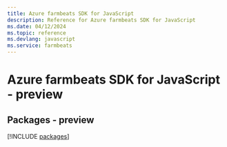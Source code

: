 ```yaml
---
title: Azure farmbeats SDK for JavaScript
description: Reference for Azure farmbeats SDK for JavaScript
ms.date: 04/12/2024
ms.topic: reference
ms.devlang: javascript
ms.service: farmbeats
---
```

# Azure farmbeats SDK for JavaScript - preview
## Packages - preview
[!INCLUDE [packages](farmbeats-index.md)]